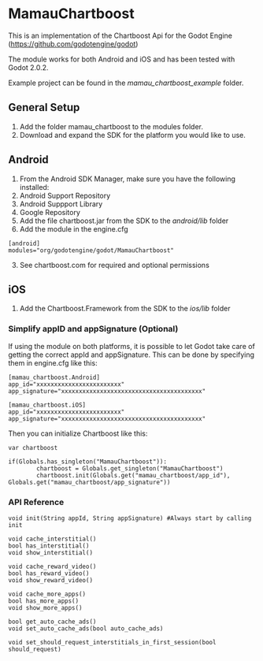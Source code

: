 # MamauChartboost

This is an implementation of the Chartboost Api for the Godot Engine (https://github.com/godotengine/godot)

The module works for both Android and iOS and has been tested with Godot 2.0.2.

Example project can be found in the *mamau_chartboost_example* folder.

## General Setup
1. Add the folder mamau_chartboost to the modules folder.
2. Download and expand the SDK for the platform you would like to use.

## Android
1. From the Android SDK Manager, make sure you have the following installed:
  1. Android Support Repository
  2. Android Suppport Library
  3. Google Repository
2. Add the file chartboost.jar from the SDK to the *android/lib* folder
3. Add the module in the engine.cfg
```
[android]
modules="org/godotengine/godot/MamauChartboost"
```
3. See chartboost.com for required and optional permissions

## iOS
1. Add the Chartboost.Framework from the SDK to the *ios/lib* folder

### Simplify appID and appSignature (Optional)
If using the module on both platforms, it is possible to let Godot take care of
getting the correct appId and appSignature. This can be done by specifying them
in engine.cfg like this:
```
[mamau_chartboost.Android]
app_id="xxxxxxxxxxxxxxxxxxxxxxxx"
app_signature="xxxxxxxxxxxxxxxxxxxxxxxxxxxxxxxxxxxxxxxx"

[mamau_chartboost.iOS]
app_id="xxxxxxxxxxxxxxxxxxxxxxxx"
app_signature="xxxxxxxxxxxxxxxxxxxxxxxxxxxxxxxxxxxxxxxx"
```

Then you can initialize Chartboost like this:
```GDScript
var chartboost

if(Globals.has_singleton("MamauChartboost")):
		chartboost = Globals.get_singleton("MamauChartboost")
		chartboost.init(Globals.get("mamau_chartboost/app_id"), Globals.get("mamau_chartboost/app_signature"))
```

### API Reference
```GDScript
void init(String appId, String appSignature) #Always start by calling init

void cache_interstitial()
bool has_interstitial()
void show_interstitial()

void cache_reward_video()
bool has_reward_video()
void show_reward_video()

void cache_more_apps()
bool has_more_apps()
void show_more_apps()

bool get_auto_cache_ads()
void set_auto_cache_ads(bool auto_cache_ads)

void set_should_request_interstitials_in_first_session(bool should_request)
```
